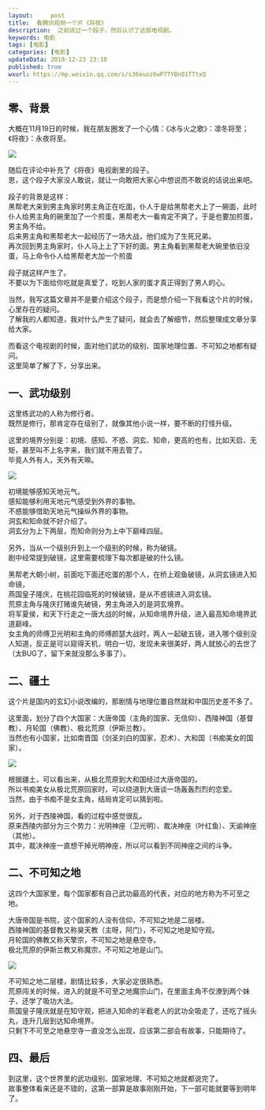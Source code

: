 ```yaml
---   
layout:     post  
title:  看腾讯视频一个片《将夜》  
description:  之前说过一个段子，然后认识了这部电视剧。    
keywords: 电影  
tags: [电影]    
categories: [电影]  
updateData: 2018-12-23 23:10   
published: true   
wxurl: https://mp.weixin.qq.com/s/s36euoz6wP7TYBn01TTtxQ  
---  
```



## 零、背景  

大概在11月19日的时候，我在朋友圈发了一个心情：《冰与火之歌》：凛冬将至；《将夜》：永夜将至。  


![](//res2018.tiankonguse.com/images/2018/12/20181223013657.jpg)  


随后在评论中补充了《将夜》电视剧里的段子。  
恩，这个段子大家没人敢说，就让一向敢把大家心中想说而不敢说的话说出来吧。  


段子的背景是这样：  
黑帮老大来到男主角家时男主角正在吃面，仆人于是给黑帮老大上了一碗面，此时仆人给男主角的碗里加了一个煎蛋，黑帮老大一看肯定不爽了，于是也要加煎蛋，男主角不给。  
后来男主角和黑帮老大一起经历了一场大战，他们成为了生死兄弟。  
再次回到男主角家时，仆人马上上了下好的面。男主角看到黑帮老大碗里依旧没蛋，马上命令仆人给黑帮老大加一个煎蛋  


段子就这样产生了。  
不要以为下面给你吃就是真爱了，吃到人家的蛋才真正得到了男人的心。  


当然，我写这篇文章并不是要介绍这个段子，而是想介绍一下我看这个片的时候，心里存在的疑问。  
了解我的人都知道，我对什么产生了疑问，就会去了解细节，然后整理成文章分享给大家。  


而看这个电视剧的时候，面对他们武功的级别、国家地理位置、不可知之地都有疑问。  
这里简单了解了下，分享出来。  


## 一、武功级别    

这里练武功的人称为修行者。  
既然是修行，那肯定存在级别了，就像其他小说一样，要不断的打怪升级。  


这里的境界分别是：初境、感知、不惑、洞玄、知命，更高的也有，比如天启、无矩，甚至叫不上名字来，我们就不用去管了。  
毕竟人外有人，天外有天嘛。  


![](//res2018.tiankonguse.com/images/2018/12/20181223020022.jpg)  


初境能够感知天地元气。  
感知能够利用天地元气感受到外界的事物。  
不惑能够借助天地元气操纵外界的事物。  
洞玄和知命就不好介绍了。  
洞玄分为上下两层，而知命则分为上中下巅峰四层。  


另外，当从一个级别升到上一个级别的时候，称为破镜。  
剧中经常提到破镜，这里需要梳理下每次都是破的什么镜。  


黑帮老大朝小树，前面吃下面还吃蛋的那个人，在桥上观鱼破镜，从洞玄镜进入知命镜，  
燕国皇子隆庆，在桃花园临死的时候破镜，是从不惑镜进入洞玄镜。  
荒原主角与隆庆打赌谁先破镜，男主角进入的是洞玄境界。  
将军夏侯，和天下行走之一唐大战的时候，从知命境界升级，进入最高知命境界武道巅峰。  
女主角的师傅卫光明和主角的师傅颜瑟大战时，两人一起破五镜，进入哪个级别没人知道，反正是可以窥得天机，明白一切，发现未来很美好，两人就放心的去世了（太BUG了，留下来就没那么多事了）。  




## 二、疆土


这个片是国内的玄幻小说改编的，那剧情与地理位置自然就和中国历史差不多了。  


这里面，划分了四个大国家：大唐帝国（主角的国家、无信仰）、西陵神国（基督教）、月轮国（佛教）、极北荒原（伊斯兰教）。  
当然也有小国家，比如南晋国（剑圣刘白的国家，忍术）、大和国（书痴美女的国家）。  



![](//res2018.tiankonguse.com/images/2018/12/20181223020539.jpg)  


根据疆土，可以看出来，从极北荒原到大和国经过大唐帝国的。  
所以书痴美女从极北荒原回家时，可以绕道到大唐谈一场轰轰烈烈的恋爱。  
当然，由于书痴不是女主角，结局肯定可以猜到啦。  


另外，对于西陵神国，看的过程中感觉很乱。  
原来西陵内部分为三个势力：光明神座（卫光明）、裁决神座（叶红鱼）、天谕神座（其他）。  
其中，裁决神座一直想干掉光明神座，所以可以看到不同神座之间的斗争。  


## 二、不可知之地  


这四个大国家里，每个国家都有自己武功最高的代表，对应的地方称为不可至之地。  


大唐帝国是书院，这个国家的人没有信仰，不可知之地是二层楼。  
西陵神国的基督教又称昊天教（主呀，阿门），不可知之地是知守观。  
月轮国的佛教又称天擎宗，不可知之地是悬空寺。  
极北荒原的伊斯兰教又称魔宗，不可知之地是山门。  


![](//res2018.tiankonguse.com/images/2018/12/20181223021433.jpg)  


不可知之地二层楼，剧情比较多，大家必定很熟悉。  
荒原闯关的时候，进入的就是不可至之地魔宗山门，在里面主角不仅潦到两个妹子，还学了吸功大法。  
燕国皇子隆庆就是在知守观，把进入知命的半截老人的武功全吸走了，还吃了摇头丸，连升几层到达知命境界。  
只剩下不可至之地悬空寺一直没怎么出现，应该第二部会有故事，只能期待了。  


## 四、最后  


到这里，这个世界里的武功级别、国家地理、不可知之地就都说完了。  
故事整体看来还是不错的，这第一部算是故事刚刚开始，下一部可能就要等到明年了。  





